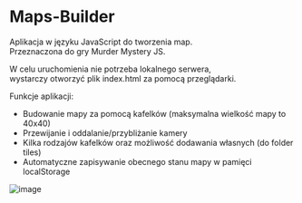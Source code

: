 # Maps-Builder

Aplikacja w języku JavaScript do tworzenia map.<br>
Przeznaczona do gry Murder Mystery JS. <br>

W celu uruchomienia nie potrzeba lokalnego serwera, <br>
wystarczy otworzyć plik index.html za pomocą przeglądarki. <br>

Funkcje aplikacji:
<ul>
<li>Budowanie mapy za pomocą kafelków (maksymalna wielkość mapy to 40x40)</li>
<li>Przewijanie i oddalanie/przybliżanie kamery</li>
<li>Kilka rodzajów kafelków oraz możliwość dodawania własnych (do folder </i>tiles</i>)</li>
<li>Automatyczne zapisywanie obecnego stanu mapy w pamięci localStorage</li>
</ul>

![image](https://user-images.githubusercontent.com/73580223/180605346-614ef5f2-cf4d-4f31-8882-b2f382785491.png)
